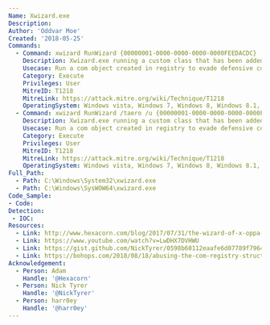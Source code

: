 ```yaml
---
Name: Xwizard.exe
Description: 
Author: 'Oddvar Moe'
Created: '2018-05-25'
Commands:
  - Command: xwizard RunWizard {00000001-0000-0000-0000-0000FEEDACDC}
    Description: Xwizard.exe running a custom class that has been added to the registry.
    Usecase: Run a com object created in registry to evade defensive counter measures
    Category: Execute
    Privileges: User
    MitreID: T1218
    MitreLink: https://attack.mitre.org/wiki/Technique/T1218
    OperatingSystem: Windows vista, Windows 7, Windows 8, Windows 8.1, Windows 10
  - Command: xwizard RunWizard /taero /u {00000001-0000-0000-0000-0000FEEDACDC}
    Description: Xwizard.exe running a custom class that has been added to the registry. The /t and /u switch prevent an error message in later Windows 10 builds.
    Usecase: Run a com object created in registry to evade defensive counter measures
    Category: Execute
    Privileges: User
    MitreID: T1218
    MitreLink: https://attack.mitre.org/wiki/Technique/T1218
    OperatingSystem: Windows vista, Windows 7, Windows 8, Windows 8.1, Windows 10
Full_Path:
  - Path: C:\Windows\System32\xwizard.exe
  - Path: C:\Windows\SysWOW64\xwizard.exe
Code_Sample: 
- Code:
Detection:
 - IOC: 
Resources:
  - Link: http://www.hexacorn.com/blog/2017/07/31/the-wizard-of-x-oppa-plugx-style/
  - Link: https://www.youtube.com/watch?v=LwDHX7DVHWU
  - Link: https://gist.github.com/NickTyrer/0598b60112eaafe6d07789f7964290d5
  - Link: https://bohops.com/2018/08/18/abusing-the-com-registry-structure-part-2-loading-techniques-for-evasion-and-persistence/
Acknowledgement:
  - Person: Adam
    Handle: '@Hexacorn'
  - Person: Nick Tyrer
    Handle: '@NickTyrer'
  - Person: harr0ey
    Handle: '@harr0ey'
---
```

